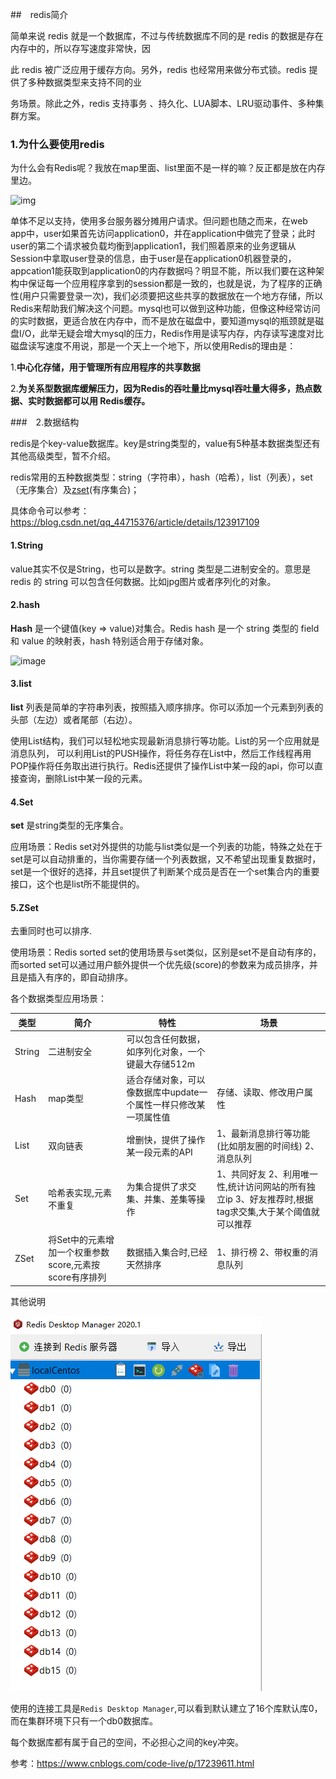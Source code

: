 ##　redis简介

简单来说 redis 就是一个数据库，不过与传统数据库不同的是 redis 的数据是存在内存中的，所以存写速度非常快，因

此 redis 被广泛应用于缓存方向。另外，redis 也经常用来做分布式锁。redis 提供了多种数据类型来支持不同的业

务场景。除此之外，redis 支持事务 、持久化、LUA脚本、LRU驱动事件、多种集群方案。

### 1.为什么要使用redis

为什么会有Redis呢？我放在map里面、list里面不是一样的嘛？反正都是放在内存里边。

![img](https://img-blog.csdnimg.cn/0400a4c7380e410abfdd652667cf2d5c.png?x-oss-process=image/watermark,type_ZHJvaWRzYW5zZmFsbGJhY2s,shadow_50,text_Q1NETiBA5LiA5b-16Iqx5byAXw==,size_20,color_FFFFFF,t_70,g_se,x_16)

单体不足以支持，使用多台服务器分摊用户请求。但问题也随之而来，在web app中，user如果首先访问application0，并在application中做完了登录；此时user的第二个请求被负载均衡到application1，我们照着原来的业务逻辑从Session中拿取user登录的信息，由于user是在application0机器登录的，appcation1能获取到application0的内存数据吗？明显不能，所以我们要在这种架构中保证每一个应用程序拿到的session都是一致的，也就是说，为了程序的正确性(用户只需要登录一次)，我们必须要把这些共享的数据放在一个地方存储，所以Redis来帮助我们解决这个问题。mysql也可以做到这种功能，但像这种经常访问的实时数据，更适合放在内存中，而不是放在磁盘中，要知道mysql的瓶颈就是磁盘I/O，此举无疑会增大mysql的压力，Redis作用是读写内存，内存读写速度对比磁盘读写速度不用说，那是一个天上一个地下，所以使用Redis的理由是：

1.**中心化存储，用于管理所有应用程序的共享数据**

2.**为关系型数据库缓解压力，因为Redis的吞吐量比mysql吞吐量大得多，热点数据、实时数据都可以用 Redis缓存。**

###　2.数据结构

redis是个key-value数据库。key是string类型的，value有5种基本数据类型还有其他高级类型，暂不介绍。

redis常用的五种数据类型：string（字符串），hash（哈希），list（列表），set（无序集合）及[zset](https://so.csdn.net/so/search?q=zset&spm=1001.2101.3001.7020)(有序集合)；

具体命令可以参考：https://blog.csdn.net/qq_44715376/article/details/123917109

#### 1.String

value其实不仅是String，也可以是数字。string 类型是二进制安全的。意思是 redis 的 string 可以包含任何数据。比如jpg图片或者序列化的对象。

#### 2.hash

**Hash** 是一个键值(key => value)对集合。Redis hash 是一个 string 类型的 field 和 value 的映射表，hash 特别适合用于存储对象。 

![image](https://p1-jj.byteimg.com/tos-cn-i-t2oaga2asx/gold-user-assets/2019/9/24/16d614b76c5acd78~tplv-t2oaga2asx-zoom-in-crop-mark:3024:0:0:0.awebp)

#### 3.list

**list** 列表是简单的字符串列表，按照插入顺序排序。你可以添加一个元素到列表的头部（左边）或者尾部（右边）。

使用List结构，我们可以轻松地实现最新消息排行等功能。List的另一个应用就是消息队列， 可以利用List的PUSH操作，将任务存在List中，然后工作线程再用POP操作将任务取出进行执行。Redis还提供了操作List中某一段的api，你可以直接查询，删除List中某一段的元素。

#### 4.Set

**set** 是string类型的无序集合。

应用场景：Redis set对外提供的功能与list类似是一个列表的功能，特殊之处在于set是可以自动排重的，当你需要存储一个列表数据，又不希望出现重复数据时，set是一个很好的选择，并且set提供了判断某个成员是否在一个set集合内的重要接口，这个也是list所不能提供的。

#### 5.ZSet

去重同时也可以排序.

使用场景：Redis sorted set的使用场景与set类似，区别是set不是自动有序的，而sorted set可以通过用户额外提供一个优先级(score)的参数来为成员排序，并且是插入有序的，即自动排序。



各个数据类型应用场景：

| 类型   | 简介                                                   | 特性                                                         | 场景                                                         |
| ------ | ------------------------------------------------------ | ------------------------------------------------------------ | ------------------------------------------------------------ |
| String | 二进制安全                                             | 可以包含任何数据，如序列化对象，一个键最大存储512m           |                                                              |
| Hash   | map类型                                                | 适合存储对象，可以像数据库中update一个属性一样只修改某一项属性值 | 存储、读取、修改用户属性                                     |
| List   | 双向链表                                               | 增删快，提供了操作某一段元素的API                            | 1、最新消息排行等功能(比如朋友圈的时间线) 2、消息队列        |
| Set    | 哈希表实现,元素不重复                                  | 为集合提供了求交集、并集、差集等操作                         | 1、共同好友 2、利用唯一性,统计访问网站的所有独立ip 3、好友推荐时,根据tag求交集,大于某个阈值就可以推荐 |
| ZSet   | 将Set中的元素增加一个权重参数score,元素按score有序排列 | 数据插入集合时,已经天然排序                                  | 1、排行榜 2、带权重的消息队列                                |





其他说明

![image-20230601145900914](image-20230601145900914.png)

使用的连接工具是`Redis Desktop Manager`,可以看到默认建立了16个库默认库0，而在集群环境下只有一个db0数据库。

每个数据库都有属于自己的空间，不必担心之间的key冲突。



参考：https://www.cnblogs.com/code-live/p/17239611.html